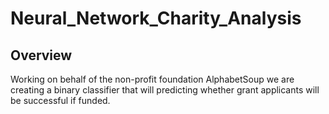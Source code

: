 # Neural_Network_Charity_Analysis

## Overview

Working on behalf of the non-profit foundation AlphabetSoup we are creating a binary classifier that will predicting whether grant applicants will be successful if funded.
